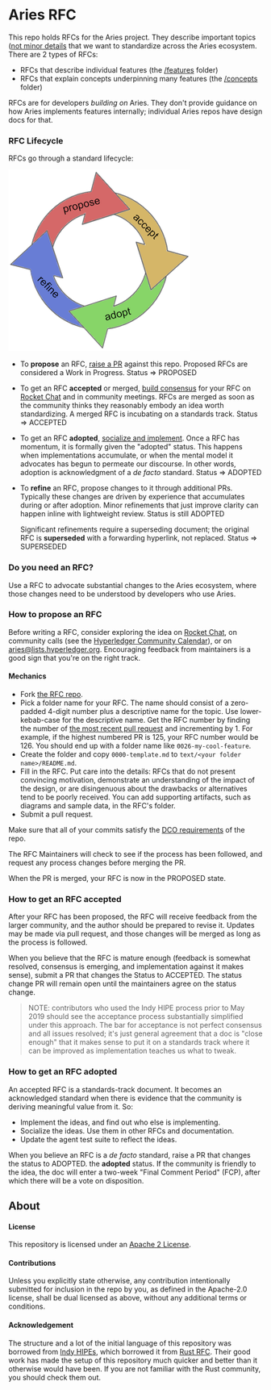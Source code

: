 # Aries RFC

This repo holds RFCs for the Aries project. They describe important
topics ([not minor details](#do-you-need-an-RFC) that we want to
standardize across the Aries ecosystem. There are 2 types of RFCs:

* RFCs that describe individual features (the [/features](./features) folder)
* RFCs that explain concepts underpinning many features (the [/concepts](./concepts) folder)

RFCs are for developers *building on* Aries. They don't provide guidance on how Aries implements features internally; individual Aries repos have design docs for that.

### RFC Lifecycle

RFCs go through a standard lifecycle:

![lifecycle](lifecycle.png)

* To __propose__ an RFC, [raise a PR](#how-to-propose-an-RFC) against this repo. Proposed RFCs are considered a Work in Progress.
Status => PROPOSED

* To get an RFC __accepted__ or merged, [build consensus](#how-to-get-an-RFC-accepted)
  for your RFC on [Rocket Chat](http://chat.hyperledger.org/#aries) and in community meetings. RFCs are merged as soon as the community thinks they reasonably embody an idea worth standardizing. A merged RFC is incubating on a standards track. Status => ACCEPTED

* To get an RFC __adopted__, [socialize and implement](#how-to-get-a-hipe-adopted).
Once a RFC has momentum, it is formally given the "adopted" status. This happens
when implementations accumulate, or when the mental model it advocates has begun
to permeate our discourse. In other words, adoption is acknowledgment of a _de facto_
standard. Status => ADOPTED

* To __refine__ an RFC, propose changes to it through additional PRs. Typically
  these changes are driven by experience that accumulates during or after adoption.
  Minor refinements that just improve clarity can happen inline with lightweight
  review. Status is still ADOPTED

    Significant refinements require a superseding document; the original RFC is
    __superseded__ with a forwarding hyperlink, not replaced. Status => SUPERSEDED

### Do you need an RFC?

Use a RFC to advocate substantial changes to the Aries ecosystem, where
those changes need to be understood by developers who use Aries.

### How to propose an RFC

Before writing a RFC, consider exploring the idea on [Rocket Chat](
http://chat.hyperledger.org/#aries), on community calls (see the 
[Hyperledger Community Calendar](
https://wiki.hyperledger.org/community/calendar-public-meetings)),
or on [aries@lists.hyperledger.org](
mailto:aries@lists.hyperledger.org). Encouraging feedback from maintainers
is a good sign that you're on the right track.

#### Mechanics

  - Fork [the RFC repo](https://github.com/hyperledger/aries-RFC).
  - Pick a folder name for your RFC. The name should consist of a zero-padded
    4-digit number plus a descriptive name for the topic. Use lower-kebab-case
    for the descriptive name. Get the RFC number by finding the number
    of [the most recent pull request](https://github.com/hyperledger/aries-rfc/pulls)
    and incrementing by 1. For example, if the highest numbered PR is 125, your
    RFC number would be 126. You should end up with a folder name like
    `0026-my-cool-feature`.
  - Create the folder and copy `0000-template.md` to `text/<your folder name>/README.md`.
  - Fill in the RFC. Put care into the details: RFCs that do not present
    convincing motivation, demonstrate an understanding of the impact of the
    design, or are disingenuous about the drawbacks or alternatives tend to be
    poorly received. You can add supporting artifacts, such as diagrams and sample
    data, in the RFC's folder.
  - Submit a pull request.

Make sure that all of your commits satisfy the [DCO requirements](
https://github.com/probot/dco#how-it-works) of the repo.

The RFC Maintainers will check to see if the process has been followed, and request any process changes before merging the PR. 

When the PR is merged, your RFC is now in the PROPOSED state.

### How to get an RFC accepted

After your RFC has been proposed, the RFC will receive feedback from the larger
community, and the author should be prepared to revise it. Updates may be made via pull request, and those changes will be merged as long as the process is followed.

When you believe that the RFC is mature enough (feedback is somewhat resolved,
consensus is emerging, and implementation against it makes sense), submit a PR that changes the Status to ACCEPTED. The status change PR will remain open until the maintainers agree on the status change.

>NOTE: contributors who used the Indy HIPE process prior to May 2019 should
see the acceptance process substantially simplified under this approach.
The bar for acceptance is not perfect consensus and all issues resolved;
it's just general agreement that a doc is "close enough" that it makes
sense to put it on a standards track where it can be improved as
implementation teaches us what to tweak.

### How to get an RFC adopted

An accepted RFC is a standards-track document. It becomes an acknowledged
standard when there is evidence that the community is deriving meaningful
value from it. So:

- Implement the ideas, and find out who else is implementing.
- Socialize the ideas. Use them in other RFCs and documentation.
- Update the agent test suite to reflect the ideas.

When you believe an RFC is a _de facto_ standard, raise a PR that changes the status to ADOPTED. 
the __adopted__ status. If the community is friendly to the idea, the doc
will enter a two-week "Final Comment Period" (FCP), after which there will
be a vote on disposition.

## About

#### License

This repository is licensed under an [Apache 2 License](LICENSE).

#### Contributions

Unless you explicitly state otherwise, any contribution intentionally submitted
for inclusion in the repo by you, as defined in the Apache-2.0 license, shall be
dual licensed as above, without any additional terms or conditions.

#### Acknowledgement

The structure and a lot of the initial language of this repository was borrowed from [Indy HIPEs](<https://github.com/hyperledger/indy-hipe>), which borrowed it from [Rust RFC](https://github.com/rust-lang/rfcs).
Their good work has made the setup of this repository much quicker and better than it otherwise would have been.
If you are not familiar with the Rust community, you should check them out.